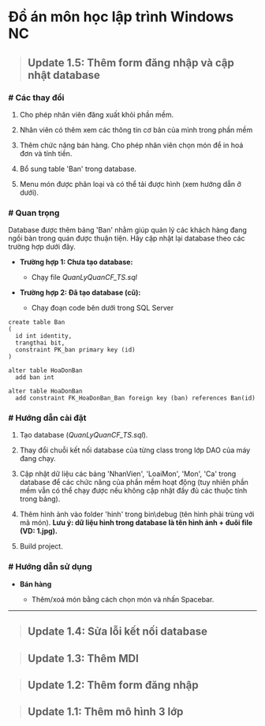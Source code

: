 # Đồ án môn học lập trình Windows NC

> ## Update 1.5: Thêm form đăng nhập và cập nhật database

### # Các thay đổi

  1.	Cho phép nhân viên đăng xuất khỏi phần mềm.
  
  2.	Nhân viên có thêm xem các thông tin cơ bản của mình trong phần mềm

  3.	Thêm chức năng bán hàng. Cho phép nhân viên chọn món để in hoá đơn và tính tiền.

  4.	Bổ sung table 'Ban' trong database.
  
  5.	Menu món được phân loại và có thể tải được hình (xem hướng dẫn ở dưới).
  
### # Quan trọng

Database được thêm bảng 'Ban' nhằm giúp quản lý các khách hàng đang ngồi bàn trong quán được thuận tiện. Hãy cập nhật lại database theo các trường hợp dưới đây.

- **Trường hợp 1: Chưa tạo database:**

  - Chạy file *QuanLyQuanCF_TS.sql*

- **Trường hợp 2: Đã tạo database (cũ):**

  - Chạy đoạn code bên dưới trong SQL Server

```
create table Ban
(
  id int identity,
  trangthai bit,
  constraint PK_ban primary key (id)
)
 
alter table HoaDonBan
  add ban int
 
alter table HoaDonBan
  add constraint FK_HoaDonBan_Ban foreign key (ban) references Ban(id)
```

### # Hướng dẫn cài đặt

  1.	Tạo database (*QuanLyQuanCF_TS.sql*).

  2.	Thay đổi chuỗi kết nối database của từng class trong lớp DAO của máy đang chạy.

  3.	Cập nhật dữ liệu các bảng 'NhanVien', 'LoaiMon', 'Mon', 'Ca' trong database để các chức năng của phần mềm hoạt động (tuy nhiên phần mềm vẫn có thể chạy được nếu không cập nhật đầy đủ các thuộc tính trong bảng).

  4.	Thêm hình ảnh vào folder 'hinh' trong bin\debug (tên hình phải trùng với mã món). **Lưu ý: dữ liệu hình trong database là tên hình ảnh + đuôi file (VD: 1.jpg).**
  
  5.	Build project.
  
### # Hướng dẫn sử dụng

- **Bán hàng**

  - Thêm/xoá món bằng cách chọn món và nhấn Spacebar.

---

> ## Update 1.4: Sửa lỗi kết nối database
	
> ## Update 1.3: Thêm MDI
	
> ## Update 1.2: Thêm form đăng nhập

> ## Update 1.1: Thêm mô hình 3 lớp